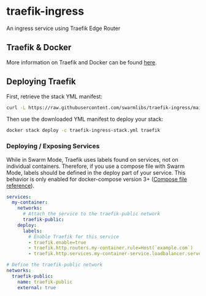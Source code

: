 # traefik-ingress
An ingress service using Traefik Edge Router

## Traefik & Docker 

More information on Traefik and Docker can be found [here](https://docs.traefik.io/providers/docker/).

## Deploying Traefik

First, retrieve the stack YML manifest:

```sh
curl -L https://raw.githubusercontent.com/swarmlibs/traefik-ingress/main/docker-stack.yml -o traefik-ingress-stack.yml
```

Then use the downloaded YML manifest to deploy your stack:

```sh
docker stack deploy -c traefik-ingress-stack.yml traefik
```

### Deploying / Exposing Services

While in Swarm Mode, Traefik uses labels found on services, not on individual containers. Therefore, if you use a compose file with Swarm Mode, labels should be defined in the deploy part of your service. This behavior is only enabled for docker-compose version 3+ ([Compose file reference](https://docs.docker.com/compose/compose-file/compose-file-v3/#deploy)).

```yaml
services:
  my-container:
    networks:
      # Attach the service to the traefik-public network
      traefik-public:
    deploy:
      labels:
        # Enable Traefik for this service
        - traefik.enable=true
        - traefik.http.routers.my-container.rule=Host(`example.com`)
        - traefik.http.services.my-container-service.loadbalancer.server.port=8080

# Define the traefik-public network
networks:
  traefik-public:
    name: traefik-public
    external: true
```
